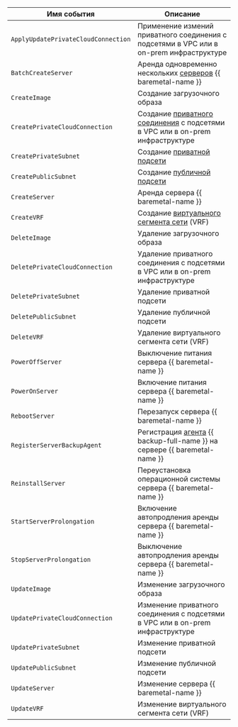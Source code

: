 Имя события | Описание
--- | ---
`ApplyUpdatePrivateCloudConnection` | Применение измений приватного соединения с подсетями в VPC или в on-prem инфраструктуре
`BatchCreateServer` | Аренда одновременно нескольких [серверов](../../../baremetal/concepts/servers.md) {{ baremetal-name }}
`CreateImage` | Создание загрузочного образа
`CreatePrivateCloudConnection` | Создание [приватного соединения](../../../baremetal/concepts/network.md#private-connection-to-vpc) с подсетями в VPC или в on-prem инфраструктуре
`CreatePrivateSubnet` | Создание [приватной подсети](../../../baremetal/concepts/network.md#private-subnet)
`CreatePublicSubnet` | Создание [публичной подсети](../../../baremetal/concepts/network.md#public-network)
`CreateServer` | Аренда сервера {{ baremetal-name }}
`CreateVRF` | Создание [виртуального сегмента сети](../../../baremetal/concepts/network.md#vrf-segment) (VRF)
`DeleteImage` | Удаление загрузочного образа
`DeletePrivateCloudConnection` | Удаление приватного соединения с подсетями в VPC или в on-prem инфраструктуре
`DeletePrivateSubnet` | Удаление приватной подсети
`DeletePublicSubnet` | Удаление публичной подсети
`DeleteVRF` | Удаление виртуального сегмента сети (VRF)
`PowerOffServer` | Выключение питания сервера {{ baremetal-name }}
`PowerOnServer` | Включение питания сервера {{ baremetal-name }}
`RebootServer` | Перезапуск сервера {{ baremetal-name }}
`RegisterServerBackupAgent` | Регистрация [агента](../../../backup/concepts/agent.md) {{ backup-full-name }} на сервере {{ baremetal-name }}
`ReinstallServer` | Переустановка операционной системы сервера {{ baremetal-name }}
`StartServerProlongation` | Включение автопродления аренды сервера {{ baremetal-name }}
`StopServerProlongation` | Выключение автопродления аренды сервера {{ baremetal-name }}
`UpdateImage` | Изменение загрузочного образа
`UpdatePrivateCloudConnection` | Изменение приватного соединения с подсетями в VPC или в on-prem инфраструктуре
`UpdatePrivateSubnet` | Изменение приватной подсети
`UpdatePublicSubnet` | Изменение публичной подсети
`UpdateServer` | Изменение сервера {{ baremetal-name }}
`UpdateVRF` | Изменение виртуального сегмента сети (VRF)